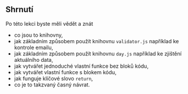 ## Shrnutí

Po této lekci byste měli vědět a znát

- co jsou to knihovny,
- jak základním způsobem použít knihovnu `validator.js` například ke kontrole emailu,
- jak základním způsobem použít knihovnu `day.js` například ke zjištění aktuálního data,
- jak vytvářet jednoduché vlastní funkce bez bloků kódu,
- jak vytvářet vlastní funkce s blokem kódu,
- jak funguje klíčové slovo `return`,
- co je to takzvaný časný návrat.
